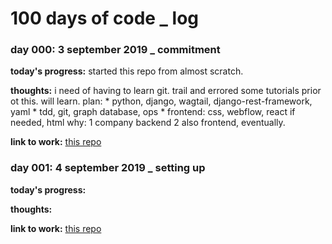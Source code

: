 # 100 days of code _ log

### day 000: 3 september 2019 _ commitment

**today's progress:** started this repo from almost scratch.

**thoughts:** i need of having to learn git.  trail and errored some tutorials prior ot this.  will learn.
plan:
    * python, django, wagtail, django-rest-framework, yaml
    * tdd, git, graph database, ops
    * frontend: css, webflow, react if needed, html
why: 
    1 company backend
    2 also frontend, eventually.

**link to work:** [this repo](https://github.com/peeterss/100-days-of-code)


### day 001: 4 september 2019 _ setting up

**today's progress:** 

**thoughts:**  

**link to work:** [this repo](https://github.com/peeterss/100-days-of-code)
